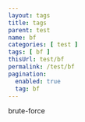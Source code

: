```yaml
---
layout: tags
title: tags
parent: test
name: bf
categories: [ test ]
tags: [ bf ]
thisUrl: test/bf
permalink: /test/bf
pagination:
  enabled: true
  tag: bf
---
```

brute-force
<!-- title : parent -->
